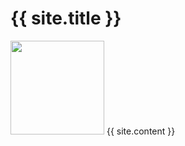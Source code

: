 # {{ site.title }}
<p>
  <img src="https://upload.wikimedia.org/wikipedia/commons/1/1d/Betty_White_2010.jpg" height="150" />
  {{ site.content }}
</p>

